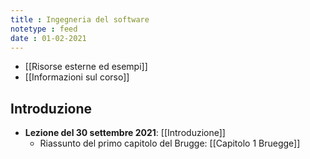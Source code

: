 ```yaml
---
title : Ingegneria del software
notetype : feed
date : 01-02-2021
---
```


* [[Risorse esterne ed esempi]]
* [[Informazioni sul corso]]

## Introduzione
* **Lezione del 30 settembre 2021**: [[Introduzione]]
  + Riassunto del primo capitolo del Brugge: [[Capitolo 1 Bruegge]]

